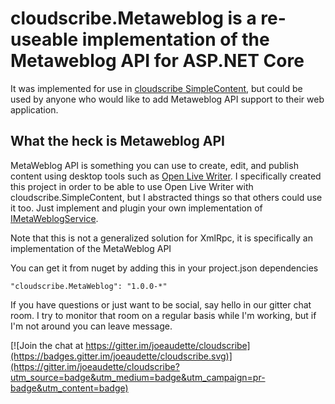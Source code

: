 # cloudscribe.Metaweblog is a re-useable implementation of the Metaweblog API for ASP.NET Core

It was implemented for use in [cloudscribe SimpleContent](https://github.com/joeaudette/cloudscribe.SimpleContent), but could be used by anyone who would like to add Metaweblog API support to their web application.

## What the heck is Metaweblog API

MetaWeblog API is something you can use to create, edit, and publish content using desktop tools such as [Open Live Writer](https://github.com/OpenLiveWriter/OpenLiveWrite). I specifically created this project in order to be able to use Open Live Writer with cloudscribe.SimpleContent, but I abstracted things so that others could use it too. Just implement and plugin your own implementation of [IMetaWeblogService](https://github.com/joeaudette/cloudscribe.SimpleContent/blob/master/src/cloudscribe.MetaWeblog/IMetaWeblogService.cs).

Note that this is not a generalized solution for XmlRpc, it is specifically an implementation of the MetaWeblog API

You can get it from nuget by adding this in your project.json dependencies

    "cloudscribe.MetaWeblog": "1.0.0-*"

If you have questions or just want to be social, say hello in our gitter chat room. I try to monitor that room on a regular basis while I'm working, but if I'm not around you can leave  message.

[![Join the chat at https://gitter.im/joeaudette/cloudscribe](https://badges.gitter.im/joeaudette/cloudscribe.svg)](https://gitter.im/joeaudette/cloudscribe?utm_source=badge&utm_medium=badge&utm_campaign=pr-badge&utm_content=badge)




